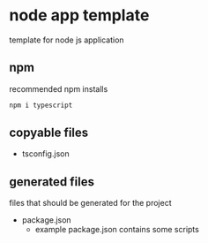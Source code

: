 # node app template
template for node js application

## npm
recommended npm installs
```bash
npm i typescript
```

## copyable files
- tsconfig.json

## generated files
files that should be generated for the project
- package.json
    - example package.json contains some scripts